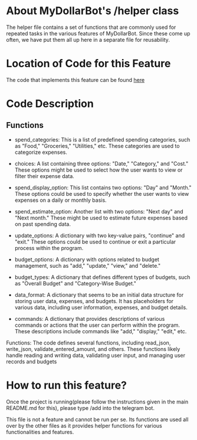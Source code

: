 # About MyDollarBot's /helper class
The helper file contains a set of functions that are commonly used for repeated tasks in the various features of MyDollarBot. Since these come up often, we have put them all up here in a separate file for reusability.

# Location of Code for this Feature
The code that implements this feature can be found [here](https://github.com/shonilbhide/dollar_bot/blob/main/code/helper.py)

# Code Description
## Functions

- spend_categories: This is a list of predefined spending categories, such as "Food," "Groceries," "Utilities," etc. These categories are used to categorize expenses.

- choices: A list containing three options: "Date," "Category," and "Cost." These options might be used to select how the user wants to view or filter their expense data.

- spend_display_option: This list contains two options: "Day" and "Month." These options could be used to specify whether the user wants to view expenses on a daily or monthly basis.

- spend_estimate_option: Another list with two options: "Next day" and "Next month." These might be used to estimate future expenses based on past spending data.

- update_options: A dictionary with two key-value pairs, "continue" and "exit." These options could be used to continue or exit a particular process within the program.

- budget_options: A dictionary with options related to budget management, such as "add," "update," "view," and "delete."

- budget_types: A dictionary that defines different types of budgets, such as "Overall Budget" and "Category-Wise Budget."

- data_format: A dictionary that seems to be an initial data structure for storing user data, expenses, and budgets. It has placeholders for various data, including user information, expenses, and budget details.

- commands: A dictionary that provides descriptions of various commands or actions that the user can perform within the program. These descriptions include commands like "add," "display," "edit," etc.

Functions: The code defines several functions, including read_json, write_json, validate_entered_amount, and others. These functions likely handle reading and writing data, validating user input, and managing user records and budgets

# How to run this feature?
Once the project is running(please follow the instructions given in the main README.md for this), please type /add into the telegram bot.

This file is not a feature and cannot be run per se. Its functions are used all over by the other files as it provides helper functions for various functionalities and features.
